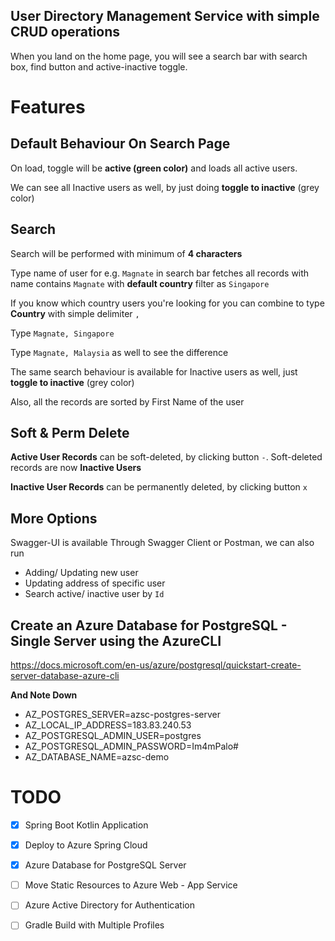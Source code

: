 ## User Directory Management Service with simple CRUD operations

When you land on the home page, you will see a search bar with search box, find button and active-inactive toggle.

# Features

## Default Behaviour On Search Page
On load, toggle will be **active (green color)** and loads all active users.

We can see all Inactive users as well, by just doing **toggle to inactive** (grey color)

## Search
Search will be performed with minimum of **4 characters**

Type name of user for e.g. `Magnate` in search bar fetches all records with name contains `Magnate` with **default country** filter as `Singapore`

If you know which country users you're looking for you can combine to type **Country** with simple delimiter `,`

Type `Magnate, Singapore`

Type `Magnate, Malaysia` as well to see the difference

The same search behaviour is available for Inactive users as well, just **toggle to inactive** (grey color)

Also, all the records are sorted by First Name of the user

## Soft & Perm Delete
**Active User Records** can be soft-deleted, by clicking button `-`. Soft-deleted records are now **Inactive Users**

**Inactive User Records** can be permanently deleted, by clicking button `x`

## More Options
Swagger-UI is available
Through Swagger Client or Postman, we can also run
- Adding/ Updating new user
- Updating address of specific user
- Search active/ inactive user by `Id`

## Create an Azure Database for PostgreSQL - Single Server using the AzureCLI

<https://docs.microsoft.com/en-us/azure/postgresql/quickstart-create-server-database-azure-cli>

**And Note Down**

- AZ_POSTGRES_SERVER=azsc-postgres-server
- AZ_LOCAL_IP_ADDRESS=183.83.240.53
- AZ_POSTGRESQL_ADMIN_USER=postgres
- AZ_POSTGRESQL_ADMIN_PASSWORD=Im4mPalo#
- AZ_DATABASE_NAME=azsc-demo


# TODO
- [x] Spring Boot Kotlin Application
- [x] Deploy to Azure Spring Cloud
- [x] Azure Database for PostgreSQL Server
- [ ] Move Static Resources to Azure Web - App Service
- [ ] Azure Active Directory for Authentication
- [ ] Gradle Build with Multiple Profiles


